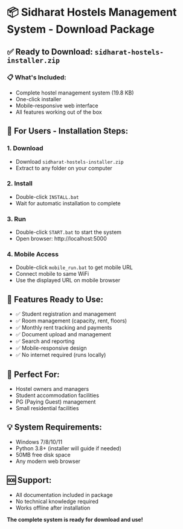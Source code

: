 # 📦 Sidharat Hostels Management System - Download Package

## ✅ Ready to Download: `sidharat-hostels-installer.zip`

### 📋 What's Included:
- Complete hostel management system (19.8 KB)
- One-click installer
- Mobile-responsive web interface
- All features working out of the box

## 🚀 For Users - Installation Steps:

### 1. **Download**
- Download `sidharat-hostels-installer.zip`
- Extract to any folder on your computer

### 2. **Install** 
- Double-click `INSTALL.bat`
- Wait for automatic installation to complete

### 3. **Run**
- Double-click `START.bat` to start the system
- Open browser: http://localhost:5000

### 4. **Mobile Access**
- Double-click `mobile_run.bat` to get mobile URL
- Connect mobile to same WiFi
- Use the displayed URL on mobile browser

## 📱 Features Ready to Use:
- ✅ Student registration and management
- ✅ Room management (capacity, rent, floors)
- ✅ Monthly rent tracking and payments
- ✅ Document upload and management
- ✅ Search and reporting
- ✅ Mobile-responsive design
- ✅ No internet required (runs locally)

## 🎯 Perfect For:
- Hostel owners and managers
- Student accommodation facilities
- PG (Paying Guest) management
- Small residential facilities

## 💡 System Requirements:
- Windows 7/8/10/11
- Python 3.8+ (installer will guide if needed)
- 50MB free disk space
- Any modern web browser

## 🆘 Support:
- All documentation included in package
- No technical knowledge required
- Works offline after installation

**The complete system is ready for download and use!**